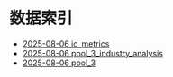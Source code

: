 # 数据索引

- [2025-08-06 ic_metrics](20250806/ic_metrics.md)
- [2025-08-06 pool_3_industry_analysis](20250806/pool_3_industry_analysis.md)
- [2025-08-06 pool_3](20250806/pool_3.md)
